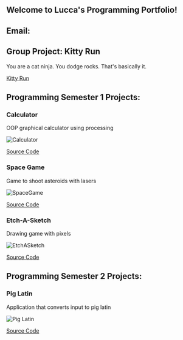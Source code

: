 ## Welcome to Lucca's Programming Portfolio!

## Email:

## Group Project: Kitty Run

You are a cat ninja. You dodge rocks. That's basically it.

[Kitty Run](https://github.com/Lucca-Clifton/computerprogrammingA3/blob/gh-pages/src/Kitty%20Run/main.pyde)

## Programming Semester 1 Projects:

### Calculator

OOP graphical calculator using processing

![Calculator](https://github.com/cocomiwk/computerprogrammingA3/blob/gh-pages/images/calc.png?raw=true)

[Source Code](https://github.com/cocomiwk/computerprogrammingA3/tree/gh-pages/src/calculator)

### Space Game

Game to shoot asteroids with lasers

![SpaceGame](https://github.com/cocomiwk/computerprogrammingA3/blob/gh-pages/images/spacegame/spacegame.png?raw=true)

[Source Code](https://github.com/cocomiwk/computerprogrammingA3/tree/gh-pages/src/spacegame)

### Etch-A-Sketch

Drawing game with pixels

![EtchASketch](https://github.com/cocomiwk/computerprogrammingA3/blob/gh-pages/images/etchasketch/etchasketch.png?raw=true)

[Source Code](https://github.com/cocomiwk/computerprogrammingA3/tree/gh-pages/src/etchasketch)

## Programming Semester 2 Projects:

### Pig Latin

Application that converts input to pig latin

![Pig Latin](https://user-images.githubusercontent.com/111709553/220774960-207d13d4-2e6f-40bb-a8a5-e62f553393c2.png)

[Source Code](https://github.com/cocomiwk/computerprogrammingA3/tree/gh-pages/src/pig%20latin)


